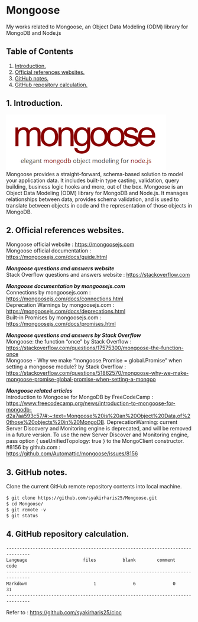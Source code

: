 # Mongoose
My works related to Mongoose, an Object Data Modeling (ODM) library for MongoDB and Node.js

## Table of Contents
1. [Introduction.](#introduction)
2. [Official references websites.](#references)
3. [GitHub notes.](#github)
4. [GitHub repository calculation.](#calculation)

<a name="introduction"></a>
## 1. Introduction.
<img src="mongoose.png" height="150"> 
Mongoose provides a straight-forward, schema-based solution to model your application data. It includes built-in type casting, validation, query building, business logic hooks and more, out of the box. Mongoose is an Object Data Modeling (ODM) library for MongoDB and Node.js. It manages relationships between data, provides schema validation, and is used to translate between objects in code and the representation of those objects in MongoDB.

<a name="references"></a>
## 2. Official references websites.
Mongoose official website : https://mongoosejs.com <br />
Mongoose official documentation : https://mongoosejs.com/docs/guide.html <br />

**_Mongoose questions and answers website_** <br />
Stack Overflow questions and answers website : https://stackoverflow.com <br />

**_Mongoose documentation by mongoosejs.com_** <br />
Connections by mongoosejs.com : https://mongoosejs.com/docs/connections.html <br />
Deprecation Warnings by mongoosejs.com : https://mongoosejs.com/docs/deprecations.html <br />
Built-in Promises by mongoosejs.com : https://mongoosejs.com/docs/promises.html <br />

**_Mongoose questions and answers by Stack Overflow_** <br />
Mongoose: the function “once” by Stack Overflow : https://stackoverflow.com/questions/17575300/mongoose-the-function-once <br />
Mongoose - Why we make “mongoose.Promise = global.Promise” when setting a mongoose module? by Stack Overflow : https://stackoverflow.com/questions/51862570/mongoose-why-we-make-mongoose-promise-global-promise-when-setting-a-mongoo <br />
 
**_Mongoose related articles_** <br />
Introduction to Mongoose for MongoDB by FreeCodeCamp : https://www.freecodecamp.org/news/introduction-to-mongoose-for-mongodb-d2a7aa593c57/#:~:text=Mongoose%20is%20an%20Object%20Data,of%20those%20objects%20in%20MongoDB.
DeprecationWarning: current Server Discovery and Monitoring engine is deprecated, and will be removed in a future version. To use the new Server Discover and Monitoring engine, pass option { useUnifiedTopology: true } to the MongoClient constructor. #8156 by github.com : https://github.com/Automattic/mongoose/issues/8156 <br />
 
<a name="github"></a>
## 3. GitHub notes.
Clone the current GitHub remote repository contents into local machine.
```
$ git clone https://github.com/syakirharis25/Mongoose.git
$ cd Mongoose/
$ git remote -v
$ git status
```

<a name="calculation"></a>
## 4. GitHub repository calculation.
```
-------------------------------------------------------------------------------
Language                     files          blank        comment           code
-------------------------------------------------------------------------------
Markdown                         1              6              0             31
-------------------------------------------------------------------------------
```
Refer to : https://github.com/syakirharis25/cloc
